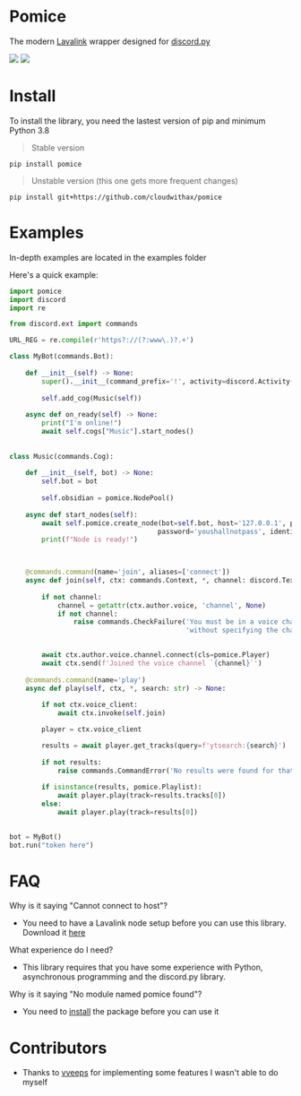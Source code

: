 # Pomice
The modern [Lavalink](https://github.com/freyacodes/Lavalink) wrapper designed for [discord.py](https://github.com/Rapptz/discord.py)

![](https://img.shields.io/badge/license-GPL-2f2f2f) ![](https://img.shields.io/badge/python-3.8-2f2f2f)


# Install
To install the library, you need the lastest version of pip and minimum Python 3.8

> Stable version
```
pip install pomice
```

> Unstable version (this one gets more frequent changes)
```
pip install git+https://github.com/cloudwithax/pomice
```


# Examples
In-depth examples are located in the examples folder

Here's a quick example:

```py
import pomice
import discord
import re

from discord.ext import commands

URL_REG = re.compile(r'https?://(?:www\.)?.+')

class MyBot(commands.Bot):
    
    def __init__(self) -> None:
        super().__init__(command_prefix='!', activity=discord.Activity(type=discord.ActivityType.listening, name='to music!'))
        
        self.add_cog(Music(self))
        
    async def on_ready(self) -> None:
        print("I'm online!")
        await self.cogs["Music"].start_nodes()
     
        
class Music(commands.Cog):
    
    def __init__(self, bot) -> None:
        self.bot = bot
        
        self.obsidian = pomice.NodePool()
    
    async def start_nodes(self):
        await self.pomice.create_node(bot=self.bot, host='127.0.0.1', port='3030', 
                                     password='youshallnotpass', identifier='MAIN')
        print(f"Node is ready!")


        
    @commands.command(name='join', aliases=['connect'])
    async def join(self, ctx: commands.Context, *, channel: discord.TextChannel = None) -> None:
        
        if not channel:
            channel = getattr(ctx.author.voice, 'channel', None)
            if not channel:
                raise commands.CheckFailure('You must be in a voice channel to use this command'
                                            'without specifying the channel argument.')

        
        await ctx.author.voice.channel.connect(cls=pomice.Player)
        await ctx.send(f'Joined the voice channel `{channel}`')
        
    @commands.command(name='play')
    async def play(self, ctx, *, search: str) -> None:
        
        if not ctx.voice_client:
            await ctx.invoke(self.join) 

        player = ctx.voice_client        

        results = await player.get_tracks(query=f'ytsearch:{search}')
        
        if not results:
            raise commands.CommandError('No results were found for that search term.')
        
        if isinstance(results, pomice.Playlist):
            await player.play(track=results.tracks[0])
        else:
            await player.play(track=results[0])

            
bot = MyBot()
bot.run("token here")
 ```

# FAQ
Why is it saying "Cannot connect to host"?

- You need to have a Lavalink node setup before you can use this library. Download it [here](https://github.com/freyacodes/Lavalink/releases/tag/3.3.2.5)

What experience do I need?

- This library requires that you have some experience with Python, asynchronous programming and the discord.py library.

Why is it saying "No module named pomice found"?

- You need to [install](#Install) the package before you can use it 

# Contributors

- Thanks to [vveeps](https://github.com/vveeps) for implementing some features I wasn't able to do myself
